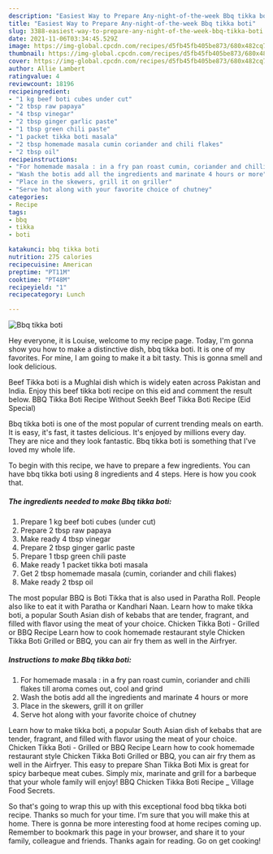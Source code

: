 ```yaml
---
description: "Easiest Way to Prepare Any-night-of-the-week Bbq tikka boti"
title: "Easiest Way to Prepare Any-night-of-the-week Bbq tikka boti"
slug: 3388-easiest-way-to-prepare-any-night-of-the-week-bbq-tikka-boti
date: 2021-11-06T03:34:45.529Z
image: https://img-global.cpcdn.com/recipes/d5fb45fb405be873/680x482cq70/bbq-tikka-boti-recipe-main-photo.jpg
thumbnail: https://img-global.cpcdn.com/recipes/d5fb45fb405be873/680x482cq70/bbq-tikka-boti-recipe-main-photo.jpg
cover: https://img-global.cpcdn.com/recipes/d5fb45fb405be873/680x482cq70/bbq-tikka-boti-recipe-main-photo.jpg
author: Allie Lambert
ratingvalue: 4
reviewcount: 18196
recipeingredient:
- "1 kg beef boti cubes under cut"
- "2 tbsp raw papaya"
- "4 tbsp vinegar"
- "2 tbsp ginger garlic paste"
- "1 tbsp green chili paste"
- "1 packet tikka boti masala"
- "2 tbsp homemade masala cumin coriander and chili flakes"
- "2 tbsp oil"
recipeinstructions:
- "For homemade masala : in a fry pan roast cumin, coriander and chilli flakes till aroma comes out, cool and grind"
- "Wash the botis add all the ingredients and marinate 4 hours or more"
- "Place in the skewers, grill it on griller"
- "Serve hot along with your favorite choice of chutney"
categories:
- Recipe
tags:
- bbq
- tikka
- boti

katakunci: bbq tikka boti 
nutrition: 275 calories
recipecuisine: American
preptime: "PT11M"
cooktime: "PT48M"
recipeyield: "1"
recipecategory: Lunch

---
```



![Bbq tikka boti](https://img-global.cpcdn.com/recipes/d5fb45fb405be873/680x482cq70/bbq-tikka-boti-recipe-main-photo.jpg)

Hey everyone, it is Louise, welcome to my recipe page. Today, I'm gonna show you how to make a distinctive dish, bbq tikka boti. It is one of my favorites. For mine, I am going to make it a bit tasty. This is gonna smell and look delicious.

Beef Tikka boti is a Mughlai dish which is widely eaten across Pakistan and India. Enjoy this beef tikka boti recipe on this eid and comment the result below. BBQ Tikka Boti Recipe Without Seekh Beef Tikka Boti Recipe (Eid Special)

Bbq tikka boti is one of the most popular of current trending meals on earth. It is easy, it's fast, it tastes delicious. It's enjoyed by millions every day. They are nice and they look fantastic. Bbq tikka boti is something that I've loved my whole life.


To begin with this recipe, we have to prepare a few ingredients. You can have bbq tikka boti using 8 ingredients and 4 steps. Here is how you cook that.

<!--inarticleads1-->

##### The ingredients needed to make Bbq tikka boti:

1. Prepare 1 kg beef boti cubes (under cut)
1. Prepare 2 tbsp raw papaya
1. Make ready 4 tbsp vinegar
1. Prepare 2 tbsp ginger garlic paste
1. Prepare 1 tbsp green chili paste
1. Make ready 1 packet tikka boti masala
1. Get 2 tbsp homemade masala (cumin, coriander and chili flakes)
1. Make ready 2 tbsp oil


The most popular BBQ is Boti Tikka that is also used in Paratha Roll. People also like to eat it with Paratha or Kandhari Naan. Learn how to make tikka boti, a popular South Asian dish of kebabs that are tender, fragrant, and filled with flavor using the meat of your choice. Chicken Tikka Boti - Grilled or BBQ Recipe Learn how to cook homemade restaurant style Chicken Tikka Boti Grilled or BBQ, you can air fry them as well in the Airfryer. 

<!--inarticleads2-->

##### Instructions to make Bbq tikka boti:

1. For homemade masala : in a fry pan roast cumin, coriander and chilli flakes till aroma comes out, cool and grind
1. Wash the botis add all the ingredients and marinate 4 hours or more
1. Place in the skewers, grill it on griller
1. Serve hot along with your favorite choice of chutney


Learn how to make tikka boti, a popular South Asian dish of kebabs that are tender, fragrant, and filled with flavor using the meat of your choice. Chicken Tikka Boti - Grilled or BBQ Recipe Learn how to cook homemade restaurant style Chicken Tikka Boti Grilled or BBQ, you can air fry them as well in the Airfryer. This easy to prepare Shan Tikka Boti Mix is great for spicy barbeque meat cubes. Simply mix, marinate and grill for a barbeque that your whole family will enjoy! BBQ Chicken Tikka Boti Recipe _ Village Food Secrets. 

So that's going to wrap this up with this exceptional food bbq tikka boti recipe. Thanks so much for your time. I'm sure that you will make this at home. There is gonna be more interesting food at home recipes coming up. Remember to bookmark this page in your browser, and share it to your family, colleague and friends. Thanks again for reading. Go on get cooking!
